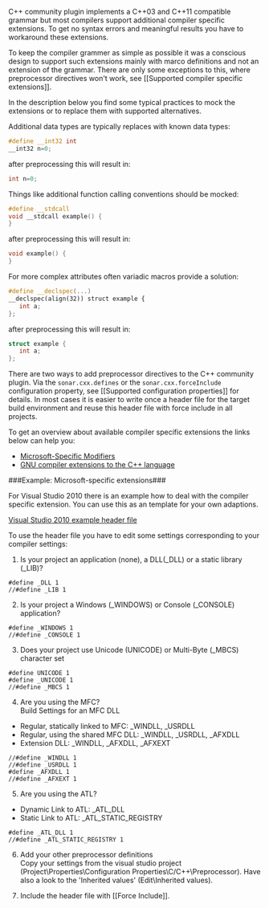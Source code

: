 C++ community plugin implements a C++03 and C++11 compatible grammar but most compilers support additional compiler specific extensions. To get no syntax errors and meaningful results you have to workaround these extensions.

To keep the compiler grammer as simple as possible it was a conscious design to support such extensions mainly with marco definitions and not an extension of the grammar. There are only some exceptions to this, where preprocessor directives won't work, see [[Supported compiler specific extensions]].

In the description below you find some typical practices to mock the extensions or to replace them with supported alternatives.

Additional data types are typically replaces with known data types:
```C++
#define __int32 int
__int32 n=0;
```
after preprocessing this will result in:
```C++
int n=0;
```
Things like additional function calling conventions should be mocked:
```C++
#define __stdcall
void __stdcall example() {
}
```
after preprocessing this will result in:
```C++
void example() {
}
```
For more complex attributes often variadic macros provide a solution:
```C++
#define __declspec(...)
__declspec(align(32)) struct example {
   int a;
};
```
after preprocessing this will result in:
```C++
struct example {
   int a;
};
```
There are two ways to add preprocessor directives to the C++ community plugin. Via the ```sonar.cxx.defines``` or the ```sonar.cxx.forceInclude``` configuration property, see [[Supported configuration properties]] for details. In most cases it is easier to write once a header file for the target build environment and reuse this header file with force include in all projects.

To get an overview about available compiler specific extensions the links below can help you:
* [Microsoft-Specific Modifiers](http://msdn.microsoft.com/en-us/library/6bh0054z.aspx)
* [GNU compiler extensions to the C++ language](http://gcc.gnu.org/onlinedocs/gcc-4.9.0/gcc/C_002b_002b-Extensions.html)

###Example: Microsoft-specific extensions###

For Visual Studio 2010 there is an example how to deal with the compiler specific extension. You can use this as an template for your own adaptions.

[Visual Studio 2010 example header file](https://github.com/wenns/sonar-cxx/blob/master/sonar-cxx-plugin/src/main/resources/macros/VS10Macros.h)

To use the header file you have to edit some settings corresponding to your compiler settings:

1) Is your project an application (none), a DLL(_DLL) or a static library (_LIB)?
```
#define _DLL 1
//#define _LIB 1
```

2) Is your project a Windows (_WINDOWS) or Console (_CONSOLE) application?
```
#define _WINDOWS 1
//#define _CONSOLE 1
```

3) Does your project use Unicode (UNICODE) or Multi-Byte (_MBCS) character set
```
#define UNICODE 1
#define _UNICODE 1
//#define _MBCS 1
```

4) Are you using the MFC?
<br>Build Settings for an MFC DLL
- Regular, statically linked to MFC: _WINDLL, _USRDLL
- Regular, using the shared MFC DLL: _WINDLL, _USRDLL, _AFXDLL
- Extension DLL: _WINDLL, _AFXDLL, _AFXEXT
```
//#define _WINDLL 1
//#define _USRDLL 1
#define _AFXDLL 1
//#define _AFXEXT 1
```

5) Are you using the ATL?
- Dynamic Link to ATL: _ATL_DLL
- Static Link to ATL: _ATL_STATIC_REGISTRY
```
#define _ATL_DLL 1
//#define _ATL_STATIC_REGISTRY 1
```

6) Add your other preprocessor definitions
<br>Copy your settings from the visual studio project (Project\Properties\Configuration Properties\C/C++\Preprocessor). Have also a look to the 'Inherited values' (Edit\Inherited values).

7) Include the header file with [[Force Include]].
